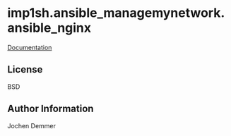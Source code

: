 imp1sh.ansible_managemynetwork.ansible_nginx
=========

[Documentation](https://wiki.junicast.de/en/junicast/docs/AnsibleManagemynetworkCollection/roleNginx)

License
-------

BSD

Author Information
------------------

Jochen Demmer
